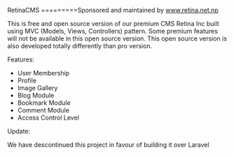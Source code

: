 RetinaCMS
=========Sponsored and maintained by www.retina.net.np

This is free and open source version of our premium CMS Retina Inc built using MVC (Models, Views, Controllers) pattern. 
Some premium features will not be available in this open source version.
This open source version is also developed totally differently than pro version.


Features:

- User Membership
- Profile
- Image Gallery
- Blog Module
- Bookmark Module
- Comment Module
- Access Control Level

Update:

We have descontinued this project in favour of building it over Laravel
